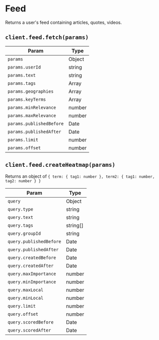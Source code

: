# Feed

Returns a user's feed containing articles, quotes, videos.

## `client.feed.fetch(params)`

| Param | Type |
|-------|------|
| `params`                        | Object |
| `params.userId`                 | string |
| `params.text`                   | string |
| `params.tags`                   | Array |
| `params.geographies`            | Array |
| `params.keyTerms`               | Array |
| `params.minRelevance`           | number |
| `params.maxRelevance`           | number |
| `params.publishedBefore`        | Date |
| `params.publishedAfter`         | Date |
| `params.limit`                  | number |
| `params.offset`                 | number |


## `client.feed.createHeatmap(params)`

Returns an object of `{ term: { tag1: number }, term2: { tag1: number, tag2: number } }`

| Param | Type |
|-------|------|
| `query`                 | Object |
| `query.type`            | string |
| `query.text`            | string |
| `query.tags`            | string[] |
| `query.groupId`         | string |
| `query.publishedBefore` | Date |
| `query.publishedAfter`  | Date |
| `query.createdBefore`   | Date |
| `query.createdAfter`    | Date |
| `query.maxImportance`   | number |
| `query.minImportance`   | number |
| `query.maxLocal`   | number |
| `query.minLocal`   | number |
| `query.limit`           | number |
| `query.offset`          | number |
| `query.scoredBefore`    | Date |
| `query.scoredAfter`     | Date |
